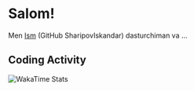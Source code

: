 # Salom!

Men [Ism](https://github.com/SharipovIskandar) (GitHub SharipovIskandar) dasturchiman va ... 

## Coding Activity
![WakaTime Stats](https://wakatime.com/share/@0148945b-bfa5-46d1-b2e7-c1b91cadced6/1bfacdea-9386-4fb2-8d66-b042d031fa6a.svg)




